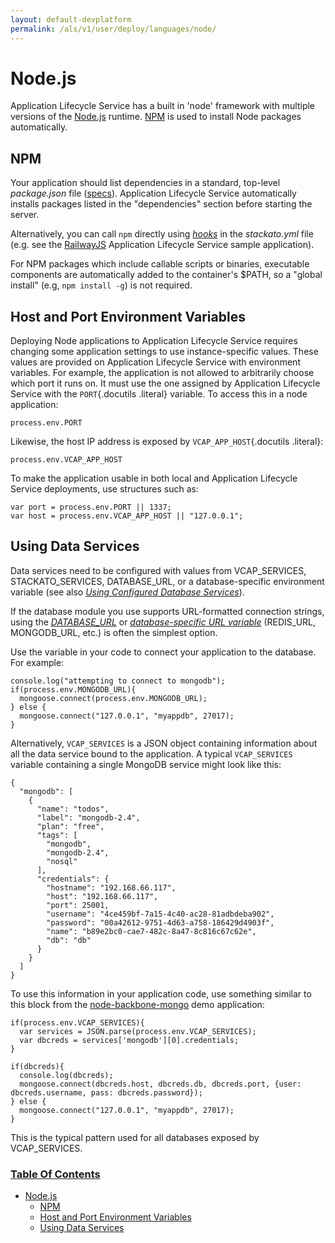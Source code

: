 ```yaml
---
layout: default-devplatform
permalink: /als/v1/user/deploy/languages/node/
---
```

<!--PUBLISHED-->

Node.js[](#node-js "Permalink to this headline")
=================================================

Application Lifecycle Service has a built in 'node' framework with multiple versions of the
[Node.js](http://nodejs.org/) runtime. [NPM](https://npmjs.org/) is used
to install Node packages automatically.

NPM[](#node-npm "Permalink to this headline")
----------------------------------------------

Your application should list dependencies in a standard, top-level
*package.json* file ([specs](http://npmjs.org/doc/json)). Application Lifecycle Service
automatically installs packages listed in the "dependencies" section
before starting the server.

Alternatively, you can call `npm` directly using
[*hooks*](/als/v1/user/deploy/stackatoyml/#stackato-yml-hooks) in the *stackato.yml*
file (e.g. see the
[RailwayJS](https://github.com/Stackato-Apps/railwayjs/blob/master/stackato.yml)
Application Lifecycle Service sample application).

For NPM packages which include callable scripts or binaries, executable
components are automatically added to the container's \$PATH, so a
"global install" (e.g, `npm install -g`) is not
required.

Host and Port Environment Variables[](#host-and-port-environment-variables "Permalink to this headline")
---------------------------------------------------------------------------------------------------------

Deploying Node applications to Application Lifecycle Service requires changing some
application settings to use instance-specific values. These values are
provided on Application Lifecycle Service with environment variables. For example, the
application is not allowed to arbitrarily choose which port it runs on.
It must use the one assigned by Application Lifecycle Service with the `PORT`{.docutils
.literal} variable. To access this in a node application:

    process.env.PORT

Likewise, the host IP address is exposed by `VCAP_APP_HOST`{.docutils
.literal}:

    process.env.VCAP_APP_HOST

To make the application usable in both local and Application Lifecycle Service deployments,
use structures such as:

    var port = process.env.PORT || 1337;
    var host = process.env.VCAP_APP_HOST || "127.0.0.1";

Using Data Services[](#using-data-services "Permalink to this headline")
-------------------------------------------------------------------------

Data services need to be configured with values from VCAP\_SERVICES,
STACKATO\_SERVICES, DATABASE\_URL, or a database-specific environment
variable (see also [*Using Configured Database
Services*](/als/v1/user/services/data-services/#database-accessing)).

If the database module you use supports URL-formatted connection
strings, using the
[*DATABASE\_URL*](/als/v1/user/services/data-services/#database-database-url)
or [*database-specific URL
variable*](/als/v1/user/services/data-services/#database-specific-url)
(REDIS\_URL, MONGODB\_URL, etc.) is often the simplest option.

Use the variable in your code to connect your application to the
database. For example:

    console.log("attempting to connect to mongodb");
    if(process.env.MONGODB_URL){
      mongoose.connect(process.env.MONGODB_URL);
    } else {
      mongoose.connect("127.0.0.1", "myappdb", 27017);
    }

Alternatively, `VCAP_SERVICES` is a JSON object
containing information about all the data service bound to the
application. A typical `VCAP_SERVICES` variable
containing a single MongoDB service might look like this:

    {
      "mongodb": [
        {
          "name": "todos",
          "label": "mongodb-2.4",
          "plan": "free",
          "tags": [
            "mongodb",
            "mongodb-2.4",
            "nosql"
          ],
          "credentials": {
            "hostname": "192.168.66.117",
            "host": "192.168.66.117",
            "port": 25001,
            "username": "4ce459bf-7a15-4c40-ac28-81adbdeba902",
            "password": "00a42612-9751-4d63-a758-186429d4903f",
            "name": "b89e2bc0-cae7-482c-8a47-8c816c67c62e",
            "db": "db"
          }
        }
      ]
    }

To use this information in your application code, use something similar
to this block from the
[node-backbone-mongo](https://github.com/Stackato-Apps/node-backbone-mongo)
demo application:

    if(process.env.VCAP_SERVICES){
      var services = JSON.parse(process.env.VCAP_SERVICES);
      var dbcreds = services['mongodb'][0].credentials;
    }

    if(dbcreds){
      console.log(dbcreds);
      mongoose.connect(dbcreds.host, dbcreds.db, dbcreds.port, {user: dbcreds.username, pass: dbcreds.password});
    } else {
      mongoose.connect("127.0.0.1", "myappdb", 27017);
    }

This is the typical pattern used for all databases exposed by
VCAP\_SERVICES.

### [Table Of Contents](/als/v1/index-2/)

-   [Node.js](#)
    -   [NPM](#node-npm)
    -   [Host and Port Environment
        Variables](#host-and-port-environment-variables)
    -   [Using Data Services](#using-data-services)

